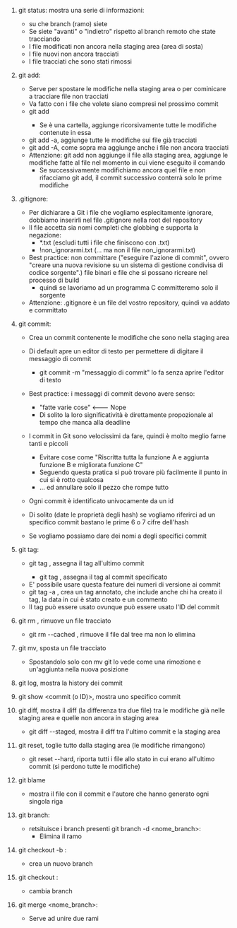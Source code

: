 1) git status: mostra una serie di informazioni:
    - su che branch (ramo) siete
    - Se siete "avanti" o "indietro" rispetto al branch remoto che state tracciando
    - I file modificati non ancora nella staging area (area di sosta)
    - I file nuovi non ancora tracciati
    - I file tracciati che sono stati rimossi

2) git add:
    - Serve per spostare le modifiche nella staging area o per cominicare a tracciare file non tracciati
    - Va fatto con i file che volete siano compresi nel prossimo commit
    - git add <file>
        - Se <file> è una cartella, aggiunge ricorsivamente tutte le modifiche contenute in essa
    - git add -a, aggiunge tutte le modifiche sui file già tracciati
    - git add -A, come sopra ma aggiunge anche i file non ancora tracciati
    - Attenzione: git add non aggiunge il file alla staging area, aggiunge le modifiche fatte al file nel momento in cui viene eseguito il comando
        - Se successivamente modifichiamo ancora quel file e non rifacciamo git add, il commit successivo conterrà solo le prime modifiche
    
3) .gitignore:
    - Per dichiarare a Git i file che vogliamo esplecitamente ignorare, dobbiamo inserirli nel file .gitignore nella root del repository
    - Il file accetta sia nomi completi che globbing e supporta la negazione:
        - *.txt (escludi tutti i file che finiscono con .txt)
        - !non_ignorarmi.txt (... ma non il file non_ignorarmi.txt) 
    - Best practice: non committare ("eseguire l'azione di commit", ovvero "creare una nuova revisione su un sistema di gestione condivisa di codice sorgente".)
      file binari e file che si possano ricreare nel processo di build
        - quindi se lavoriamo ad un programma C committeremo solo il sorgente
    - Attenzione: .gitignore è un file del vostro repository, quindi va addato e committato

4) git commit:
    - Crea un commit contenente le modifiche che sono nella staging area
    - Di default apre un editor di testo per permettere di digitare il messaggio di commit
        - git commit -m "messaggio di commit" lo fa senza aprire l'editor di testo
    - Best practice: i messaggi di commit devono avere senso:
        - "fatte varie cose" <--- Nope
        - Di solito la loro significatività è direttamente propozionale al tempo che manca alla deadline

    - I commit in Git sono velocissimi da fare, quindi è molto meglio farne tanti e piccoli
        - Evitare cose come "Riscritta tutta la funzione A e aggiunta funzione B e migliorata funzione C"
        - Seguendo questa pratica si può trovare più facilmente il punto in cui si è rotto qualcosa
        - ... ed annullare solo il pezzo che rompe tutto
    - Ogni commit è identificato univocamente da un id
    - Di solito (date le proprietà degli hash) se vogliamo riferirci ad un specifico commit bastano le prime 6 o 7 cifre dell'hash
    - Se vogliamo possiamo dare dei nomi a degli specifici commit

5) git tag:
    - git tag <nometag>, assegna il tag all'ultimo commit
        - git tag <nometag> <id del commit>, assegna il tag al commit specificato
    - E' possibile usare questa feature dei numeri di versione ai commit
    - git tag -a <nometag>, crea un tag annotato, che include anche chi ha creato il tag, la data in cui è stato creato e un commento
    - Il tag può essere usato ovunque può essere usato l'ID del commit 

6) git rm <nomefile>, rimuove un file tracciato
    - git rm --cached <nomefile>, rimuove il file dal tree ma non lo elimina

7) git mv, sposta un file tracciato
    - Spostandolo solo con mv git lo vede come una rimozione e un'aggiunta nella nuova posizione

8) git log, mostra la history dei commit

9) git show <commit (o ID)>, mostra uno specifico commit

10) git diff, mostra il diff (la differenza tra due file) tra le modifiche già nelle staging area e quelle non ancora in staging area
    - git diff --staged, mostra il diff tra l'ultimo commit e la staging area

11) git reset, toglie tutto dalla staging area (le modifiche rimangono)
    - git reset --hard, riporta tutti i file allo stato in cui erano all'ultimo commit (si perdono tutte le modifiche)

12) git blame <nomefile>
    - mostra il file con il commit e l'autore che hanno generato ogni singola riga

13) git branch:
    - retsituisce i branch presenti
    git branch -d <nome_branch>:
        - Elimina il ramo

14) git checkout -b <nome branch>:
    - crea un nuovo branch

15) git checkout <nome branch>:
    - cambia branch

16) git merge <nome_branch>:
    - Serve ad unire due rami

